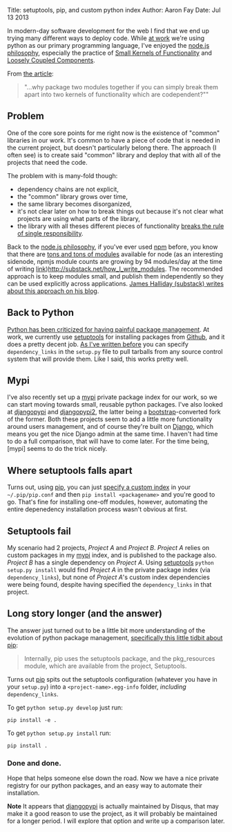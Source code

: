 Title: setuptools, pip, and custom python index
Author: Aaron Fay
Date: Jul 13 2013

In modern-day software development for the web I find that we end up trying many different ways to deploy code. While [at work](http://strathcom.com/) we're using python as our primary programming language, I've enjoyed the [node.js philosophy][1], especially the practice of [Small Kernels of Functionality][1] and [Loosely Coupled Components][1]. 

From [the article][5]:

 > "...why package two modules together if you can simply break them apart into two kernels of functionality which are codependent?""

Problem
---
One of the core sore points for me right now is the existence of "common" libraries in our work. It's common to have a piece of code that is needed in the current project, but doesn't particularly belong there. The approach (I often see) is to create said "common" library and deploy that with all of the projects that need the code.

The problem with is many-fold though:

 * dependency chains are not explicit,
 * the "common" library grows over time,
 * the same library becomes disorganized,
 * it's not clear later on how to break things out because it's not clear what projects are using what parts of the library,
 * the library with all theses different pieces of functionality [breaks the rule of single responsibility][6].

Back to the [node.js philosophy][1], if you've ever used [npm][2] before, you know that there are [tons and tons of modules][3] available for node (as an interesting sidenode, npmjs module counts are growing by 94 modules/day at the time of writing [link][3])http://substack.net/how_I_write_modules. The recommended approach is to keep modules small, and publish them independently so they can be used explicitly across applications. [James Halliday (substack) writes about this approach on his blog][4].

Back to Python
---
[Python has been criticized for having painful package management][7]. At work, we currently use [setuptools][8] for installing packages from [Github][9], and it does a pretty decent job. [As I've written before][10] you can specify `dependency_links` in the `setup.py` file to pull tarballs from any source control system that will provide them. Like I said, this works pretty well.

Mypi
---
I've also recently set up a [mypi][11] private package index for our work, so we can start moving towards small, reusable python packages. I've also looked at [djangopypi][12] and [djangopypi2][13], the latter being a [bootstrap][14]-converted fork of the former. Both these projects seem to add a little more functionality around users management, and of course they're built on [Django][14], which means you get the nice Django admin at the same time. I haven't had time to do a full comparison, that will have to come later. For the time being, [mypi] seems to do the trick nicely.

Where setuptools falls apart
---
Turns out, using [pip][15], you can just [specify a custom index][16] in your `~/.pip/pip.conf` and then `pip install <packagename>` and you're good to go. That's fine for installing one-off modules, however, automating the entire depenedency installation process wasn't obvious at first. 

Setuptools fail
---
My scenario had 2 projects, *Project A* and *Project B*. *Project A* relies on custom packages in my [mypi][11] index, and is published to the package also. *Project B* has a single dependency on *Project A*. Using [setuptools][8] `python setup.py install` would find *Project A* in the private package index (via `dependency_links`), but none of *Project A*'s custom index dependencies were being found, despite having specified the `dependency_links` in that project.

Long story longer (and the answer)
---
The answer just turned out to be a little bit more understanding of the evolution of python package management, [specifically this little tidbit about pip][17]:

> Internally, pip uses the setuptools package, and the pkg_resources module, which are available from the project, Setuptools.

Turns out [pip][15] spits out the setuptools configuration (whatever you have in your `setup.py`) into a `<project-name>.egg-info` folder, *including* `dependency_links`. 


To get `python setup.py develop` just run:

```
pip install -e .
```

To get `python setup.py install` run:

```
pip install .
```

### Done and done.

Hope that helps someone else down the road. Now we have a nice private registry for our python packages, and an easy way to automate their installation.


**Note** It appears that [djangopypi][12] is actually maintained by Disqus, that may make it a good reason to use the project, as it will probably be maintained for a longer period. I will explore that option and write up a comparison later.

[1]: http://blog.nodejitsu.com/the-nodejs-philosophy
[2]: http://npmjs.org
[3]: http://modulecounts.com/
[4]: http://substack.net/how_I_write_modules
[5]: http://blog.nodejitsu.com/the-nodejs-philosophy
[6]: http://en.wikipedia.org/wiki/Single_responsibility_principle
[7]: http://www.simplistix.co.uk/presentations/python_package_management_08/python_package_management_08.pdf
[8]: https://pythonhosted.org/setuptools/index.html
[9]: http://github.com/
[10]: http://blog.aaronfay.ca/github-setuptools-awesomeness
[11]: http://exhuma.github.io/mypi/
[12]: https://github.com/disqus/djangopypi
[13]: https://djangopypi2.readthedocs.org/en/latest/
[14]: http://djangoproject.com/
[15]: http://www.pip-installer.org/en/latest/
[16]: http://exhuma.github.io/mypi/index-config.html#downloading-installing-packages-from-the-index
[17]: http://www.pip-installer.org/en/release-1.4/logic.html#setuptools-pkg-resources